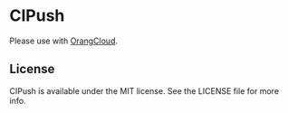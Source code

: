 # CIPush
Please use with [OrangCloud](https://orang.cloud/).



## License

CIPush is available under the MIT license. See the LICENSE file for more info.
